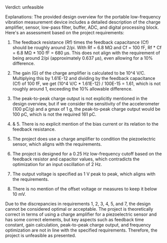 Verdict: unfeasible

Explanations: 
The provided design overview for the portable low-frequency vibration measurement device includes a detailed description of the charge amplifier, sensor, low-pass filter, buffer, ADC, and digital processing block. Here's an assessment based on the project requirements:

1. The feedback resistance (Rf) times the feedback capacitance (Cf) should be roughly around 2/pi. With Rf = 6.8 MΩ and Cf = 100 fF, Rf * Cf = 6.8 MΩ * 100 fF = 680 μs. This does not align with the requirement of being around 2/pi (approximately 0.637 μs), even allowing for a 10% difference.

2. The gain (G) of the charge amplifier is calculated to be 10^4 V/C. Multiplying this by 1.61E-12 and dividing by the feedback capacitance (Cf) of 100 fF, we get (10^4 V/C * 1.61E-12) / 100E-15 = 1.61, which is not roughly around 1, exceeding the 10% allowable difference.

3. The peak-to-peak charge output is not explicitly mentioned in the design overview, but if we consider the sensitivity of the accelerometer (100 pC/g) and a gmax of 1 g, the peak-to-peak charge output would be 100 pC, which is not the required 161 pC.

4. & 5. There is no explicit mention of the bias current or its relation to the feedback resistance.

6. The project does use a charge amplifier to condition the piezoelectric sensor, which aligns with the requirements.

7. The project is designed for a 0.25 Hz low-frequency cutoff based on the feedback resistor and capacitor values, which contradicts the optimization for an input oscillation of 2 Hz.

8. The output voltage is specified as 1 V peak to peak, which aligns with the requirements.

9. There is no mention of the offset voltage or measures to keep it below 10 mV.

Due to the discrepancies in requirements 1, 2, 3, 4, 5, and 7, the design cannot be considered optimal or acceptable. The project is theoretically correct in terms of using a charge amplifier for a piezoelectric sensor and has some correct elements, but key aspects such as feedback time constant, gain calculation, peak-to-peak charge output, and frequency optimization are not in line with the specified requirements. Therefore, the project is unfeasible as presented.